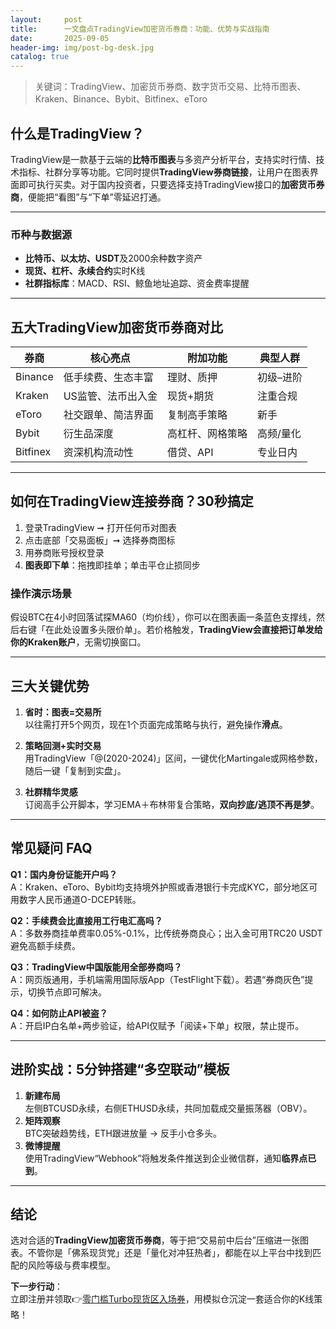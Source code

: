 ```yaml
---
layout:     post
title:      一文盘点TradingView加密货币券商：功能、优势与实战指南
date:       2025-09-05
header-img: img/post-bg-desk.jpg
catalog: true
---
```


> 关键词：TradingView、加密货币券商、数字货币交易、比特币图表、Kraken、Binance、Bybit、Bitfinex、eToro

## 什么是TradingView？
TradingView是一款基于云端的**比特币图表**与多资产分析平台，支持实时行情、技术指标、社群分享等功能。它同时提供**TradingView券商链接**，让用户在图表界面即可执行买卖。对于国内投资者，只要选择支持TradingView接口的**加密货币券商**，便能把“看图”与“下单”零延迟打通。

---

### 币种与数据源
- **比特币、以太坊、USDT**及2000余种数字资产
- **现货、杠杆、永续合约**实时K线
- **社群指标库**：MACD、RSI、鲸鱼地址追踪、资金费率提醒

---

## 五大TradingView加密货币券商对比

| 券商 | 核心亮点 | 附加功能 | 典型人群 |
| --- | --- | --- | --- |
| Binance | 低手续费、生态丰富 | 理财、质押 | 初级–进阶 |
| Kraken | US监管、法币出入金 | 现货+期货 | 注重合规 |
| eToro | 社交跟单、简洁界面 | 复制高手策略 | 新手 |
| Bybit | 衍生品深度 | 高杠杆、网格策略 | 高频/量化 |
| Bitfinex | 资深机构流动性 | 借贷、API | 专业日内 |

---

## 如何在TradingView连接券商？30秒搞定

1. 登录TradingView ➞ 打开任何币对图表
2. 点击底部「交易面板」➞ 选择券商图标
3. 用券商账号授权登录
4. **图表即下单**：拖拽即挂单；单击平仓止损同步

### 操作演示场景
假设BTC在4小时回落试探MA60（均价线），你可以在图表画一条蓝色支撑线，然后右键「在此处设置多头限价单」。若价格触发，**TradingView会直接把订单发给你的Kraken账户**，无需切换窗口。

---

## 三大关键优势

1. **省时：图表=交易所**  
   以往需打开5个网页，现在1个页面完成策略与执行，避免操作**滑点**。

2. **策略回测+实时交易**  
   用TradingView「@(2020-2024)」区间，一键优化Martingale或网格参数，随后一键「复制到实盘」。

3. **社群精华灵感**  
   订阅高手公开脚本，学习EMA＋布林带复合策略，**双向抄底/逃顶不再是梦**。

---

## 常见疑问 FAQ

**Q1：国内身份证能开户吗？**  
A：Kraken、eToro、Bybit均支持境外护照或香港银行卡完成KYC，部分地区可用数字人民币通道O-DCEP转账。

**Q2：手续费会比直接用工行电汇高吗？**  
A：多数券商挂单费率0.05%-0.1%，比传统券商良心；出入金可用TRC20 USDT避免高额手续费。

**Q3：TradingView中国版能用全部券商吗？**  
A：网页版通用，手机端需用国际版App（TestFlight下载）。若遇“券商灰色”提示，切换节点即可解决。

**Q4：如何防止API被盗？**  
A：开启IP白名单+两步验证，给API仅赋予「阅读+下单」权限，禁止提币。

---

## 进阶实战：5分钟搭建“多空联动”模板

1. **新建布局**  
   左侧BTCUSD永续，右侧ETHUSD永续，共同加载成交量振荡器（OBV）。
2. **矩阵观察**  
   BTC突破趋势线，ETH跟进放量 → 反手小仓多头。
3. **微博提醒**  
   使用TradingView“Webhook”将触发条件推送到企业微信群，通知**临界点已到**。

---

## 结论
选对合适的**TradingView加密货币券商**，等于把“交易前中后台”压缩进一张图表。不管你是「佛系现货党」还是「量化对冲狂热者」，都能在以上平台中找到匹配的风险等级与费率模型。

**下一步行动**：  
立即注册并领取👉[零门槛Turbo现货区入场券](https://okxdog.com/)，用模拟仓沉淀一套适合你的K线策略！